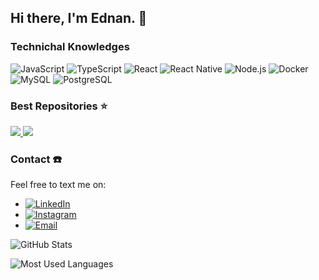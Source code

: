 ## Hi there, I'm Ednan. 👋



### Technichal Knowledges

![JavaScript](https://img.shields.io/badge/-JavaScript-333?style=flat&logo=javascript)
![TypeScript](https://img.shields.io/badge/-TypeScript-333?style=flat&logo=typescript)
![React](https://img.shields.io/badge/-React-333?style=flat&logo=react)
![React Native](https://img.shields.io/badge/-React%20Native-333?style=flat&logo=react&logoColor=8257e5)
![Node.js](https://img.shields.io/badge/-Node.js-333?style=flat&logo=node.js)
![Docker](https://img.shields.io/badge/-Docker-333?style=flat&logo=docker)
![MySQL](https://img.shields.io/badge/-MySQL-333?style=flat&logo=mysql)
![PostgreSQL](https://img.shields.io/badge/-PostgreSQL-333?style=flat&logo=postgresql)

### Best Repositories :star:

<a href="https://github.com/ednan-dias/mysql-comandos">
  <img src="https://github-readme-stats.vercel.app/api/pin/?username=ednan-dias&repo=mysql-comandos&theme=algolia" />
</a>
<a href="https://github.com/ednan-dias/git-comandos">
  <img src="https://github-readme-stats.vercel.app/api/pin/?username=ednan-dias&repo=git-comandos&theme=algolia" />
</a>

### Contact :phone:

Feel free to text me on:

- [![LinkedIn](https://img.shields.io/badge/-LinkedIn-0077B5?style=flat&logo=linkedin)](https://www.linkedin.com/in/ednandias/)
- [![Instagram](https://img.shields.io/badge/-Instagram-D62976?style=flat&logo=instagram&logoColor=white)](https://www.instagram.com/ednan.dias/)
- [![Email](https://img.shields.io/badge/-Email-D14836?style=flat&logo=gmail&logoColor=white)](mailto:ednan.741@gmail.com)



















































































































































































































































































































































































































































































































































































































































































































































































































































































































































































































































































































































































































































































































































































































































![GitHub Stats](https://github-readme-stats.vercel.app/api?username=ednan-dias&show_icons=true&theme=radical)

![Most Used Languages](https://github-readme-stats.vercel.app/api/top-langs/?username=ednan-dias&layout=compact&theme=radical)
